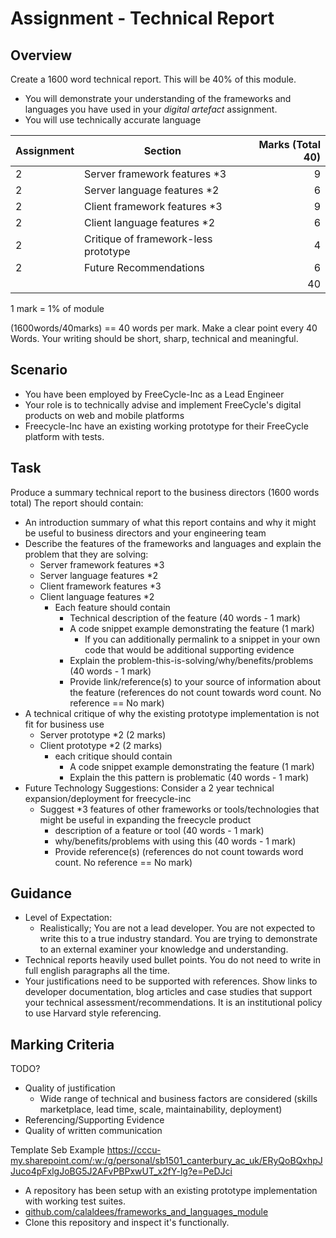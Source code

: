 Assignment - Technical Report
=============================

Overview
--------
Create a 1600 word technical report. This will be 40% of this module.

* You will demonstrate your understanding of the frameworks and languages you have used in your _digital artefact_ assignment.
* You will use technically accurate language

| Assignment | Section | Marks (Total 40) |
|---|--------------------------------|---:|
| 2 | Server framework features *3   |  9 |
| 2 | Server language features *2    |  6 |
| 2 | Client framework features *3   |  9 |
| 2 | Client language features *2    |  6 |
| 2 | Critique of framework-less prototype |  4 |
| 2 | Future Recommendations         |  6 |
|   |                                | 40 |
1 mark = 1% of module

(1600words/40marks) == 40 words per mark. Make a clear point every 40 Words.
Your writing should be short, sharp, technical and meaningful.

Scenario
--------
* You have been employed by FreeCycle-Inc as a Lead Engineer
* Your role is to technically advise and implement FreeCycle's digital products on web and mobile platforms
* Freecycle-Inc have an existing working prototype for their FreeCycle platform with tests.

Task
----
Produce a summary technical report to the business directors (1600 words total)
The report should contain:
* An introduction summary of what this report contains and why it might be useful to business directors and your engineering team
* Describe the features of the frameworks and languages and explain the problem that they are solving:
  * Server framework features *3
  * Server language features *2
  * Client framework features *3
  * Client language features *2
    * Each feature should contain
      * Technical description of the feature (40 words - 1 mark)
      * A code snippet example demonstrating the feature (1 mark)
        * If you can additionally permalink to a snippet in your own code that would be additional supporting evidence
      * Explain the problem-this-is-solving/why/benefits/problems (40 words - 1 mark)
      * Provide link/reference(s) to your source of information about the feature (references do not count towards word count. No reference == No mark)
* A technical critique of why the existing prototype implementation is not fit for business use
  * Server prototype *2 (2 marks)
  * Client prototype *2 (2 marks)
    * each critique should contain
      * A code snippet example demonstrating the feature (1 mark)
      * Explain the this pattern is problematic (40 words - 1 mark)
* Future Technology Suggestions: Consider a 2 year technical expansion/deployment for freecycle-inc
  * Suggest *3 features of other frameworks or tools/technologies that might be useful in expanding the freecycle product
    * description of a feature or tool (40 words - 1 mark)
    * why/benefits/problems with using this (40 words - 1 mark)
    * Provide reference(s) (references do not count towards word count. No reference == No mark)


Guidance
--------
* Level of Expectation:
  * Realistically; You are not a lead developer. You are not expected to write this to a true industry standard. You are trying to demonstrate to an external examiner your knowledge and understanding.
* Technical reports heavily used bullet points. You do not need to write in full english paragraphs all the time.
* Your justifications need to be supported with references. Show links to developer documentation, blog articles and case studies that support your technical assessment/recommendations. It is an institutional policy to use Harvard style referencing.


Marking Criteria
----------------
TODO?
* Quality of justification
  * Wide range of technical and business factors are considered (skills marketplace, lead time, scale, maintainability, deployment)
* Referencing/Supporting Evidence
* Quality of written communication

Template
Seb Example
https://cccu-my.sharepoint.com/:w:/g/personal/sb1501_canterbury_ac_uk/ERyQoBQxhpJJuco4pFxlgJoBG5J2AFvPBPxwUT_x2fY-lg?e=PeDJci


* A repository has been setup with an existing prototype implementation with working test suites.
* [github.com/calaldees/frameworks_and_languages_module](https://github.com/calaldees/frameworks_and_languages_module)
* Clone this repository and inspect it's functionally.

